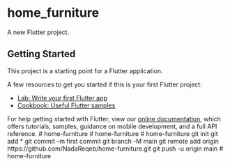 # home_furniture

A new Flutter project.

## Getting Started

This project is a starting point for a Flutter application.

A few resources to get you started if this is your first Flutter project:

- [Lab: Write your first Flutter app](https://flutter.dev/docs/get-started/codelab)
- [Cookbook: Useful Flutter samples](https://flutter.dev/docs/cookbook)

For help getting started with Flutter, view our
[online documentation](https://flutter.dev/docs), which offers tutorials,
samples, guidance on mobile development, and a full API reference.
#   h o m e - f u r n i t u r e  
 #   h o m e - f u r n i t u r e  
 #   h o m e - f u r n i t u r e  
 g i t  
 i n i t  
 g i t  
 a d d  
 *  
 g i t  
 c o m m i t  
 - m  
 f i r s t   c o m m i t  
 g i t  
 b r a n c h  
 - M  
 m a i n  
 g i t  
 r e m o t e  
 a d d  
 o r i g i n  
 h t t p s : / / g i t h u b . c o m / N a d a R e q e b / h o m e - f u r n i t u r e . g i t  
 g i t  
 p u s h  
 - u  
 o r i g i n  
 m a i n  
 #   h o m e - f u r n i t u r e  
 